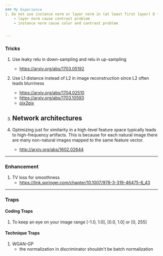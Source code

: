 ```yaml
---
### My Experience
1. Do not use instance norm or layer norm in (at least first layer) D for image
    - layer norm cause contrast problem
    - instance norm cause color and contrast problem


---
```

### Tricks
1. Use leaky relu in down-sampling and relu in up-sampling
    - https://arxiv.org/abs/1703.05192

1. Use L1 distance instead of L2 in image reconstruction since L2 often leads blurriness
    - https://arxiv.org/abs/1704.02510
    - https://arxiv.org/abs/1703.10593
    - [pix2pix](https://arxiv.org/abs/1611.07004)

1. Network architectures
    -

1. Optimizing just for similarity in a high-level feature space typically leads to high-frequency artifacts. This is because for each natural image there are many non-natural images mapped to the same feature vector.
    - http://arxiv.org/abs/1602.02644

---
### Enhancement
1. TV loss for smoothness
    - https://link.springer.com/chapter/10.1007/978-3-319-46475-6_43

---
### Traps

#### Coding Traps
1. To keep an eye on your image range [-1.0, 1.0], [0.0, 1.0] or [0, 255]

#### Technique Traps
1. WGAN-GP
    - the normalization in discriminator shouldn't be batch normalization